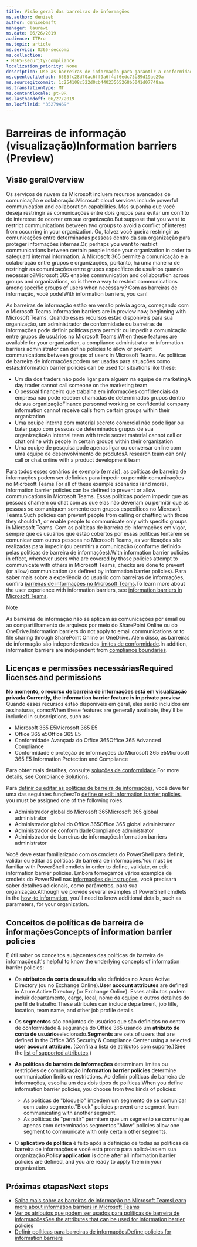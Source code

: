 ```yaml
---
title: Visão geral das barreiras de informações
ms.author: deniseb
author: denisebmsft
manager: laurawi
ms.date: 06/26/2019
audience: ITPro
ms.topic: article
ms.service: O365-seccomp
ms.collection:
- M365-security-compliance
localization_priority: None
description: Use as barreiras de informação para garantir a conformidade de comunicação usando o Microsoft Teams em sua organização.
ms.openlocfilehash: 6565fc28d70ac6ff9a6f4df6edc75b89d19ae29a
ms.sourcegitcommit: 1c254108c522d0cb44023565268b5041d07748aa
ms.translationtype: MT
ms.contentlocale: pt-BR
ms.lasthandoff: 06/27/2019
ms.locfileid: "35279469"
---
```

# <a name="information-barriers-preview"></a><span data-ttu-id="91e74-103">Barreiras de informação (visualização)</span><span class="sxs-lookup"><span data-stu-id="91e74-103">Information barriers (Preview)</span></span>

## <a name="overview"></a><span data-ttu-id="91e74-104">Visão geral</span><span class="sxs-lookup"><span data-stu-id="91e74-104">Overview</span></span>

<span data-ttu-id="91e74-105">Os serviços de nuvem da Microsoft incluem recursos avançados de comunicação e colaboração.</span><span class="sxs-lookup"><span data-stu-id="91e74-105">Microsoft cloud services include powerful communication and collaboration capabilities.</span></span> <span data-ttu-id="91e74-106">Mas suponha que você deseja restringir as comunicações entre dois grupos para evitar um conflito de interesse de ocorrer em sua organização.</span><span class="sxs-lookup"><span data-stu-id="91e74-106">But suppose that you want to restrict communications between two groups to avoid a conflict of interest from occurring in your organization.</span></span> <span data-ttu-id="91e74-107">Ou, talvez você queira restringir as comunicações entre determinadas pessoas dentro da sua organização para proteger informações internas.</span><span class="sxs-lookup"><span data-stu-id="91e74-107">Or, perhaps you want to restrict communications between certain people inside your organization in order to safeguard internal information.</span></span> <span data-ttu-id="91e74-108">A Microsoft 365 permite a comunicação e a colaboração entre grupos e organizações, portanto, há uma maneira de restringir as comunicações entre grupos específicos de usuários quando necessário?</span><span class="sxs-lookup"><span data-stu-id="91e74-108">Microsoft 365 enables communication and collaboration across groups and organizations, so is there a way to restrict communications among specific groups of users when necessary?</span></span> <span data-ttu-id="91e74-109">Com as barreiras de informação, você pode!</span><span class="sxs-lookup"><span data-stu-id="91e74-109">With information barriers, you can!</span></span> 

<span data-ttu-id="91e74-110">As barreiras de informação estão em versão prévia agora, começando com o Microsoft Teams.</span><span class="sxs-lookup"><span data-stu-id="91e74-110">Information barriers are in preview now, beginning with Microsoft Teams.</span></span> <span data-ttu-id="91e74-111">Quando esses recursos estão disponíveis para sua organização, um administrador de conformidade ou barreiras de informações pode definir políticas para permitir ou impedir a comunicação entre grupos de usuários no Microsoft Teams.</span><span class="sxs-lookup"><span data-stu-id="91e74-111">When these features are available for your organization, a compliance administrator or information barriers administrator can define policies to allow or prevent communications between groups of users in Microsoft Teams.</span></span> <span data-ttu-id="91e74-112">As políticas de barreira de informações podem ser usadas para situações como estas:</span><span class="sxs-lookup"><span data-stu-id="91e74-112">Information barrier policies can be used for situations like these:</span></span>

- <span data-ttu-id="91e74-113">Um dia dos traders não pode ligar para alguém na equipe de marketing</span><span class="sxs-lookup"><span data-stu-id="91e74-113">A day trader cannot call someone on the marketing team</span></span>
- <span data-ttu-id="91e74-114">O pessoal financeiro que trabalha em informações confidenciais da empresa não pode receber chamadas de determinados grupos dentro de sua organização</span><span class="sxs-lookup"><span data-stu-id="91e74-114">Finance personnel working on confidential company information cannot receive calls from certain groups within their organization</span></span>
- <span data-ttu-id="91e74-115">Uma equipe interna com material secreto comercial não pode ligar ou bater papo com pessoas de determinados grupos de sua organização</span><span class="sxs-lookup"><span data-stu-id="91e74-115">An internal team with trade secret material cannot call or chat online with people in certain groups within their organization</span></span>
- <span data-ttu-id="91e74-116">Uma equipe de pesquisa pode apenas ligar ou conversar online com uma equipe de desenvolvimento de produtos</span><span class="sxs-lookup"><span data-stu-id="91e74-116">A research team can only call or chat online with a product development team</span></span>

<span data-ttu-id="91e74-117">Para todos esses cenários de exemplo (e mais), as políticas de barreira de informações podem ser definidas para impedir ou permitir comunicações no Microsoft Teams.</span><span class="sxs-lookup"><span data-stu-id="91e74-117">For all of these example scenarios (and more), information barrier policies can be defined to prevent or allow communications in Microsoft Teams.</span></span> <span data-ttu-id="91e74-118">Essas políticas podem impedir que as pessoas chamem ou chat com as que elas não deveriam ou permitir que as pessoas se comuniquem somente com grupos específicos no Microsoft Teams.</span><span class="sxs-lookup"><span data-stu-id="91e74-118">Such policies can prevent people from calling or chatting with those they shouldn't, or enable people to communicate only with specific groups in Microsoft Teams.</span></span> <span data-ttu-id="91e74-119">Com as políticas de barreira de informações em vigor, sempre que os usuários que estão cobertos por essas políticas tentarem se comunicar com outras pessoas no Microsoft Teams, as verificações são realizadas para impedir (ou permitir) a comunicação (conforme definido pelas políticas de barreira de informações).</span><span class="sxs-lookup"><span data-stu-id="91e74-119">With information barrier policies in effect, whenever users who are covered by those policies attempt to communicate with others in Microsoft Teams, checks are done to prevent (or allow) communication (as defined by information barrier policies).</span></span> <span data-ttu-id="91e74-120">Para saber mais sobre a experiência do usuário com barreiras de informações, confira [barreiras de informações no Microsoft Teams](https://docs.microsoft.com/MicrosoftTeams/information-barriers-in-teams).</span><span class="sxs-lookup"><span data-stu-id="91e74-120">To learn more about the user experience with information barriers, see [information barriers in Microsoft Teams](https://docs.microsoft.com/MicrosoftTeams/information-barriers-in-teams).</span></span>

> [!NOTE]
> <span data-ttu-id="91e74-121">As barreiras de informação não se aplicam às comunicações por email ou ao compartilhamento de arquivos por meio do SharePoint Online ou do OneDrive.</span><span class="sxs-lookup"><span data-stu-id="91e74-121">Information barriers do not apply to email communications or to file sharing through SharePoint Online or OneDrive.</span></span> <span data-ttu-id="91e74-122">Além disso, as barreiras de informação são independentes dos [limites de conformidade](set-up-compliance-boundaries.md).</span><span class="sxs-lookup"><span data-stu-id="91e74-122">In addition, information barriers are independent from [compliance boundaries](set-up-compliance-boundaries.md).</span></span>

## <a name="required-licenses-and-permissions"></a><span data-ttu-id="91e74-123">Licenças e permissões necessárias</span><span class="sxs-lookup"><span data-stu-id="91e74-123">Required licenses and permissions</span></span>

<span data-ttu-id="91e74-124">**No momento, o recurso de barreira de informações está em visualização privada**.</span><span class="sxs-lookup"><span data-stu-id="91e74-124">**Currently, the information barrier feature is in private preview**.</span></span> <span data-ttu-id="91e74-125">Quando esses recursos estão disponíveis em geral, eles serão incluídos em assinaturas, como:</span><span class="sxs-lookup"><span data-stu-id="91e74-125">When these features are generally available, they'll be included in subscriptions, such as:</span></span>

- <span data-ttu-id="91e74-126">Microsoft 365 E5</span><span class="sxs-lookup"><span data-stu-id="91e74-126">Microsoft 365 E5</span></span>
- <span data-ttu-id="91e74-127">Office 365 e5</span><span class="sxs-lookup"><span data-stu-id="91e74-127">Office 365 E5</span></span>
- <span data-ttu-id="91e74-128">Conformidade Avançada do Office 365</span><span class="sxs-lookup"><span data-stu-id="91e74-128">Office 365 Advanced Compliance</span></span>
- <span data-ttu-id="91e74-129">Conformidade e proteção de informações do Microsoft 365 e5</span><span class="sxs-lookup"><span data-stu-id="91e74-129">Microsoft 365 E5 Information Protection and Compliance</span></span>

<span data-ttu-id="91e74-130">Para obter mais detalhes, consulte [soluções de conformidade](https://products.office.com/business/security-and-compliance/compliance-solutions).</span><span class="sxs-lookup"><span data-stu-id="91e74-130">For more details, see [Compliance Solutions](https://products.office.com/business/security-and-compliance/compliance-solutions).</span></span>

<span data-ttu-id="91e74-131">Para [definir ou editar as políticas de barreira de informações](information-barriers-policies.md), você deve ter uma das seguintes funções:</span><span class="sxs-lookup"><span data-stu-id="91e74-131">To [define or edit information barrier policies](information-barriers-policies.md), you must be assigned one of the following roles:</span></span>

- <span data-ttu-id="91e74-132">Administrador global do Microsoft 365</span><span class="sxs-lookup"><span data-stu-id="91e74-132">Microsoft 365 global administrator</span></span>
- <span data-ttu-id="91e74-133">Administrador global do Office 365</span><span class="sxs-lookup"><span data-stu-id="91e74-133">Office 365 global administrator</span></span>
- <span data-ttu-id="91e74-134">Administrador de conformidade</span><span class="sxs-lookup"><span data-stu-id="91e74-134">Compliance administrator</span></span>
- <span data-ttu-id="91e74-135">Administrador de barreiras de informações</span><span class="sxs-lookup"><span data-stu-id="91e74-135">Information barriers administrator</span></span>

<span data-ttu-id="91e74-136">Você deve estar familiarizado com os cmdlets do PowerShell para definir, validar ou editar as políticas de barreira de informações.</span><span class="sxs-lookup"><span data-stu-id="91e74-136">You must be familiar with PowerShell cmdlets in order to define, validate, or edit information barrier policies.</span></span> <span data-ttu-id="91e74-137">Embora forneçamos vários exemplos de cmdlets do PowerShell nas [informações de instruções](information-barriers-policies.md), você precisará saber detalhes adicionais, como parâmetros, para sua organização.</span><span class="sxs-lookup"><span data-stu-id="91e74-137">Although we provide several examples of PowerShell cmdlets in the [how-to information](information-barriers-policies.md), you'll need to know additional details, such as parameters, for your organization.</span></span>

## <a name="concepts-of-information-barrier-policies"></a><span data-ttu-id="91e74-138">Conceitos de políticas de barreira de informações</span><span class="sxs-lookup"><span data-stu-id="91e74-138">Concepts of information barrier policies</span></span>

<span data-ttu-id="91e74-139">É útil saber os conceitos subjacentes das políticas de barreira de informações:</span><span class="sxs-lookup"><span data-stu-id="91e74-139">It's helpful to know the underlying concepts of information barrier policies:</span></span>

- <span data-ttu-id="91e74-140">Os **atributos da conta de usuário** são definidos no Azure Active Directory (ou no Exchange Online).</span><span class="sxs-lookup"><span data-stu-id="91e74-140">**User account attributes** are defined in Azure Active Directory (or Exchange Online).</span></span> <span data-ttu-id="91e74-141">Esses atributos podem incluir departamento, cargo, local, nome da equipe e outros detalhes do perfil de trabalho.</span><span class="sxs-lookup"><span data-stu-id="91e74-141">These attributes can include department, job title, location, team name, and other job profile details.</span></span> 

- <span data-ttu-id="91e74-142">Os **segmentos** são conjuntos de usuários que são definidos no centro de conformidade & segurança do Office 365 usando um **atributo de conta de usuário**selecionado.</span><span class="sxs-lookup"><span data-stu-id="91e74-142">**Segments** are sets of users that are defined in the Office 365 Security & Compliance Center using a selected **user account attribute**.</span></span> <span data-ttu-id="91e74-143">(Confira a [lista de atributos com suporte](information-barriers-attributes.md).)</span><span class="sxs-lookup"><span data-stu-id="91e74-143">(See the [list of supported attributes](information-barriers-attributes.md).)</span></span> 

- <span data-ttu-id="91e74-144">**As políticas de barreira de informações** determinam limites ou restrições de comunicação.</span><span class="sxs-lookup"><span data-stu-id="91e74-144">**Information barrier policies** determine communication limits or restrictions.</span></span> <span data-ttu-id="91e74-145">Ao definir políticas de barreira de informações, escolha um dos dois tipos de políticas:</span><span class="sxs-lookup"><span data-stu-id="91e74-145">When you define information barrier policies, you choose from two kinds of policies:</span></span>
    - <span data-ttu-id="91e74-146">As políticas de "bloqueio" impedem um segmento de se comunicar com outro segmento.</span><span class="sxs-lookup"><span data-stu-id="91e74-146">"Block" policies prevent one segment from communicating with another segment.</span></span>
    - <span data-ttu-id="91e74-147">As políticas de "permitir" permitem que um segmento se comunique apenas com determinados segmentos.</span><span class="sxs-lookup"><span data-stu-id="91e74-147">"Allow" policies allow one segment to communicate with only certain other segments.</span></span>

- <span data-ttu-id="91e74-148">O **aplicativo de política** é feito após a definição de todas as políticas de barreira de informações e você está pronto para aplicá-las em sua organização.</span><span class="sxs-lookup"><span data-stu-id="91e74-148">**Policy application** is done after all information barrier policies are defined, and you are ready to apply them in your organization.</span></span>

## <a name="next-steps"></a><span data-ttu-id="91e74-149">Próximas etapas</span><span class="sxs-lookup"><span data-stu-id="91e74-149">Next steps</span></span>

- [<span data-ttu-id="91e74-150">Saiba mais sobre as barreiras de informação no Microsoft Teams</span><span class="sxs-lookup"><span data-stu-id="91e74-150">Learn more about information barriers in Microsoft Teams</span></span>](https://docs.microsoft.com/MicrosoftTeams/information-barriers-in-teams)
- [<span data-ttu-id="91e74-151">Ver os atributos que podem ser usados para políticas de barreira de informações</span><span class="sxs-lookup"><span data-stu-id="91e74-151">See the attributes that can be used for information barrier policies</span></span>](information-barriers-attributes.md)
- [<span data-ttu-id="91e74-152">Definir políticas para barreiras de informações</span><span class="sxs-lookup"><span data-stu-id="91e74-152">Define policies for information barriers</span></span>](information-barriers-policies.md) 

